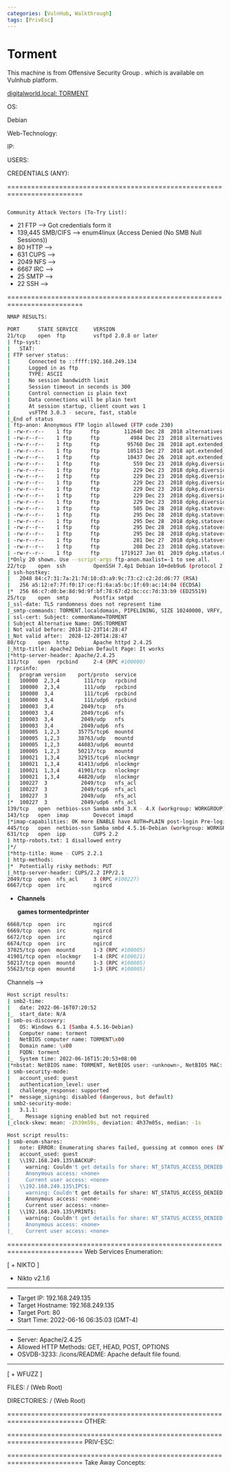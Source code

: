 ```yaml
---
categories: [VulnHub, Walkthrough]
tags: [PrivEsc]
---
```

# Torment

This machine is from Offensive Security Group . which is available on Vulnhub platform.

[digitalworld.local: TORMENT](https://www.vulnhub.com/entry/digitalworldlocal-torment,299/)

OS:

Debian

Web-Technology:

IP:

USERS:

CREDENTIALS (ANY):

=========================================================================

```

Community Attack Vectors (To-Try List): 
```

- 21 FTP —> Got credentials form it
- 139,445 SMB/CIFS —> enum4linux (Access Denied (No SMB Null Sessions))
- 80 HTTP —>
- 631 CUPS —>
- 2049 NFS —>
- 6667 IRC —>
- 25 SMTP —>
- 22 SSH —>

=========================================================================

```bash
NMAP RESULTS:

PORT      STATE SERVICE     VERSION
21/tcp    open  ftp         vsftpd 2.0.8 or later
| ftp-syst:
|   STAT:
| FTP server status:
|      Connected to ::ffff:192.168.249.134
|      Logged in as ftp
|      TYPE: ASCII
|      No session bandwidth limit
|      Session timeout in seconds is 300
|      Control connection is plain text
|      Data connections will be plain text
|      At session startup, client count was 1
|      vsFTPd 3.0.3 - secure, fast, stable
|_End of status
| ftp-anon: Anonymous FTP login allowed (FTP code 230)
| -rw-r--r--    1 ftp      ftp        112640 Dec 28  2018 alternatives.tar.0
| -rw-r--r--    1 ftp      ftp          4984 Dec 23  2018 alternatives.tar.1.gz
| -rw-r--r--    1 ftp      ftp         95760 Dec 28  2018 apt.extended_states.0
| -rw-r--r--    1 ftp      ftp         10513 Dec 27  2018 apt.extended_states.1.gz
| -rw-r--r--    1 ftp      ftp         10437 Dec 26  2018 apt.extended_states.2.gz
| -rw-r--r--    1 ftp      ftp           559 Dec 23  2018 dpkg.diversions.0
| -rw-r--r--    1 ftp      ftp           229 Dec 23  2018 dpkg.diversions.1.gz
| -rw-r--r--    1 ftp      ftp           229 Dec 23  2018 dpkg.diversions.2.gz
| -rw-r--r--    1 ftp      ftp           229 Dec 23  2018 dpkg.diversions.3.gz
| -rw-r--r--    1 ftp      ftp           229 Dec 23  2018 dpkg.diversions.4.gz
| -rw-r--r--    1 ftp      ftp           229 Dec 23  2018 dpkg.diversions.5.gz
| -rw-r--r--    1 ftp      ftp           229 Dec 23  2018 dpkg.diversions.6.gz
| -rw-r--r--    1 ftp      ftp           505 Dec 28  2018 dpkg.statoverride.0
| -rw-r--r--    1 ftp      ftp           295 Dec 28  2018 dpkg.statoverride.1.gz
| -rw-r--r--    1 ftp      ftp           295 Dec 28  2018 dpkg.statoverride.2.gz
| -rw-r--r--    1 ftp      ftp           295 Dec 28  2018 dpkg.statoverride.3.gz
| -rw-r--r--    1 ftp      ftp           295 Dec 28  2018 dpkg.statoverride.4.gz
| -rw-r--r--    1 ftp      ftp           281 Dec 27  2018 dpkg.statoverride.5.gz
| -rw-r--r--    1 ftp      ftp           208 Dec 23  2018 dpkg.statoverride.6.gz
| -rw-r--r--    1 ftp      ftp       1719127 Jan 01  2019 dpkg.status.0
|*Only 20 shown. Use --script-args ftp-anon.maxlist=-1 to see all.
22/tcp    open  ssh         OpenSSH 7.4p1 Debian 10+deb9u6 (protocol 2.0)
| ssh-hostkey:
|   2048 84:c7:31:7a:21:7d:10:d3:a9:9c:73:c2:c2:2d:d6:77 (RSA)
|   256 a5:12:e7:7f:f0:17:ce:f1:6a:a5:bc:1f:69:ac:14:04 (ECDSA)
|*  256 66:c7:d0:be:8d:9d:9f:bf:78:67:d2:bc:cc:7d:33:b9 (ED25519)
25/tcp    open  smtp        Postfix smtpd
|_ssl-date: TLS randomness does not represent time
|_smtp-commands: TORMENT.localdomain, PIPELINING, SIZE 10240000, VRFY, ETRN, STARTTLS, ENHANCEDSTATUSCODES, 8BITMIME, DSN, SMTPUTF8
| ssl-cert: Subject: commonName=TORMENT
| Subject Alternative Name: DNS:TORMENT
| Not valid before: 2018-12-23T14:28:47
|_Not valid after:  2028-12-20T14:28:47
80/tcp    open  http        Apache httpd 2.4.25
|_http-title: Apache2 Debian Default Page: It works
|*http-server-header: Apache/2.4.25
111/tcp   open  rpcbind     2-4 (RPC #100000)
| rpcinfo:
|   program version    port/proto  service
|   100000  2,3,4        111/tcp   rpcbind
|   100000  2,3,4        111/udp   rpcbind
|   100000  3,4          111/tcp6  rpcbind
|   100000  3,4          111/udp6  rpcbind
|   100003  3,4         2049/tcp   nfs
|   100003  3,4         2049/tcp6  nfs
|   100003  3,4         2049/udp   nfs
|   100003  3,4         2049/udp6  nfs
|   100005  1,2,3      35775/tcp6  mountd
|   100005  1,2,3      38763/udp   mountd
|   100005  1,2,3      44083/udp6  mountd
|   100005  1,2,3      50217/tcp   mountd
|   100021  1,3,4      32915/tcp6  nlockmgr
|   100021  1,3,4      41413/udp6  nlockmgr
|   100021  1,3,4      41901/tcp   nlockmgr
|   100021  1,3,4      44820/udp   nlockmgr
|   100227  3           2049/tcp   nfs_acl
|   100227  3           2049/tcp6  nfs_acl
|   100227  3           2049/udp   nfs_acl
|*  100227  3           2049/udp6  nfs_acl
139/tcp   open  netbios-ssn Samba smbd 3.X - 4.X (workgroup: WORKGROUP)
143/tcp   open  imap        Dovecot imapd
|*imap-capabilities: OK more ENABLE have AUTH=PLAIN post-login Pre-login listed AUTH=LOGINA0001 IDLE capabilities LOGIN-REFERRALS ID LITERAL+ IMAP4rev1 SASL-IR
445/tcp   open  netbios-ssn Samba smbd 4.5.16-Debian (workgroup: WORKGROUP)
631/tcp   open  ipp         CUPS 2.2
| http-robots.txt: 1 disallowed entry
|*/
|*http-title: Home - CUPS 2.2.1
| http-methods:
|*  Potentially risky methods: PUT
|_http-server-header: CUPS/2.2 IPP/2.1
2049/tcp  open  nfs_acl     3 (RPC #100227)
6667/tcp  open  irc         ngircd
```

- **Channels**
    
    **games
    tormentedprinter**
    

```bash
6668/tcp  open  irc         ngircd
6669/tcp  open  irc         ngircd
6672/tcp  open  irc         ngircd
6674/tcp  open  irc         ngircd
37025/tcp open  mountd      1-3 (RPC #100005)
41901/tcp open  nlockmgr    1-4 (RPC #100021)
50217/tcp open  mountd      1-3 (RPC #100005)
55623/tcp open  mountd      1-3 (RPC #100005)

```

Channels  —> 

```bash
Host script results:
| smb2-time:
|   date: 2022-06-16T07:20:52
|_  start_date: N/A
| smb-os-discovery:
|   OS: Windows 6.1 (Samba 4.5.16-Debian)
|   Computer name: torment
|   NetBIOS computer name: TORMENT\x00
|   Domain name: \x00
|   FQDN: torment
|_  System time: 2022-06-16T15:20:53+08:00
|*nbstat: NetBIOS name: TORMENT, NetBIOS user: <unknown>, NetBIOS MAC: <unknown> (unknown)
| smb-security-mode:
|   account_used: guest
|   authentication_level: user
|   challenge_response: supported
|*  message_signing: disabled (dangerous, but default)
| smb2-security-mode:
|   3.1.1:
|_    Message signing enabled but not required
|_clock-skew: mean: -2h39m59s, deviation: 4h37m05s, median: -1s
```

```bash
Host script results:
| smb-enum-shares:
|   note: ERROR: Enumerating shares failed, guessing at common ones (NT_STATUS_ACCESS_DENIED)
|   account_used: guest
|   \\192.168.249.135\BACKUP:
|     warning: Couldn't get details for share: NT_STATUS_ACCESS_DENIED
|     Anonymous access: <none>
|     Current user access: <none>
|   \\192.168.249.135\IPC$:
|     warning: Couldn't get details for share: NT_STATUS_ACCESS_DENIED
|     Anonymous access: <none>
|     Current user access: <none>
|   \\192.168.249.135\PRINT$:
|     warning: Couldn't get details for share: NT_STATUS_ACCESS_DENIED
|     Anonymous access: <none>
|_    Current user access: <none>
```

=========================================================================
Web Services Enumeration:

[ + NIKTO ]

- Nikto v2.1.6

---

- Target IP: 192.168.249.135
- Target Hostname: 192.168.249.135
- Target Port: 80
- Start Time: 2022-06-16 06:35:03 (GMT-4)

---

- Server: Apache/2.4.25
- Allowed HTTP Methods: GET, HEAD, POST, OPTIONS
- OSVDB-3233: /icons/README: Apache default file found.

---

[ + WFUZZ ]

FILES: / (Web Root)

DIRECTORIES: / (Web Root)

=========================================================================
OTHER:

=========================================================================
PRIV-ESC:

=========================================================================
Take Away Concepts: